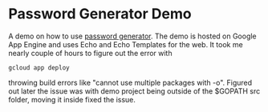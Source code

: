 # Password Generator Demo

A demo on how to use [password generator]((https://www.google.com)). The demo is hosted on Google App Engine and uses Echo and Echo Templates for the web. It took me nearly couple of hours to figure out the error with 
```
gcloud app deploy
```
throwing build errors like "cannot use multiple packages with -o". Figured out later the issue was with demo project being outside of the $GOPATH src folder, moving it inside fixed the issue.
